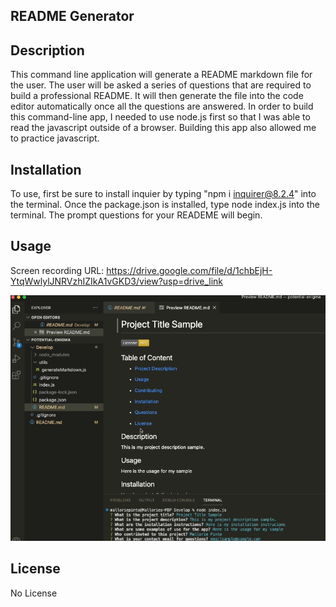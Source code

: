 ## README Generator 

## Description
This command line application will generate a README markdown file for the user. The user will be asked a series of questions that are required to build a professional README. It will then generate the file into the code editor automatically once all the questions are answered. In order to build this command-line app, I needed to use node.js first so that I was able to read the javascript outside of a browser. Building this app also allowed me to practice javascript.

## Installation
To use, first be sure to install inquier by typing "npm i inquirer@8.2.4" into the terminal. Once the package.json is installed, type node index.js into the terminal. The prompt questions for your READEME will begin.

## Usage
Screen recording URL: https://drive.google.com/file/d/1chbEjH-YtqWwlylJNRVzhIZIkA1vGKD3/view?usp=drive_link

![Alt text](app/images/Screenshot.png)

## License
No License